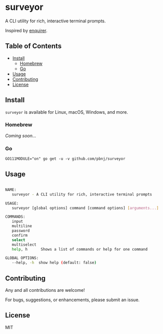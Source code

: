 # surveyor

A CLI utility for rich, interactive terminal prompts.

Inspired by [enquirer](https://github.com/termapps/enquirer).

## Table of Contents

<!-- START doctoc generated TOC please keep comment here to allow auto update -->
<!-- DON'T EDIT THIS SECTION, INSTEAD RE-RUN doctoc TO UPDATE -->

- [Install](#install)
  - [Homebrew](#homebrew)
  - [Go](#go)
- [Usage](#usage)
- [Contributing](#contributing)
- [License](#license)

<!-- END doctoc generated TOC please keep comment here to allow auto update -->

## Install

`surveyor` is available for Linux, macOS, Windows, and more.

### Homebrew

_Coming soon..._

### Go

`GO111MODULE="on" go get -u -v github.com/pbnj/surveyor`

## Usage

```sh

NAME:
   surveyor - A CLI utility for rich, interactive terminal prompts

USAGE:
   surveyor [global options] command [command options] [arguments...]

COMMANDS:
   input
   multiline
   password
   confirm
   select
   multiselect
   help, h      Shows a list of commands or help for one command

GLOBAL OPTIONS:
   --help, -h  show help (default: false)

```

## Contributing

Any and all contributions are welcome!

For bugs, suggestions, or enhancements, please submit an issue.

## License

MIT
